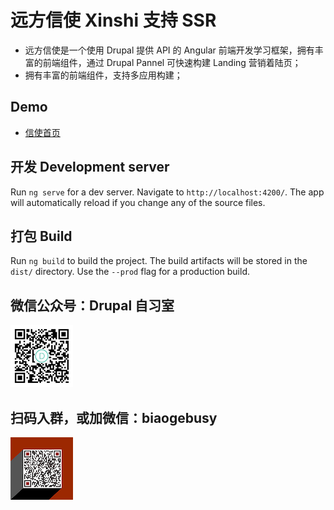 # 远方信使 Xinshi 支持 SSR

- 远方信使是一个使用 Drupal 提供 API 的 Angular 前端开发学习框架，拥有丰富的前端组件，通过 Drupal Pannel 可快速构建 Landing 营销着陆页；
- 拥有丰富的前端组件，支持多应用构建；

## Demo

- [信使首页](https://www.zhaobg.com)

## 开发 Development server

Run `ng serve` for a dev server. Navigate to `http://localhost:4200/`. The app will automatically reload if you change any of the source files.

## 打包 Build

Run `ng build` to build the project. The build artifacts will be stored in the `dist/` directory. Use the `--prod` flag for a production build.

## 微信公众号：Drupal 自习室

![Drupal 自习室](./src/assets/images/qrcode.jpg)

## 扫码入群，或加微信：biaogebusy

![交流群](./src/assets/images/qrcode.png)
